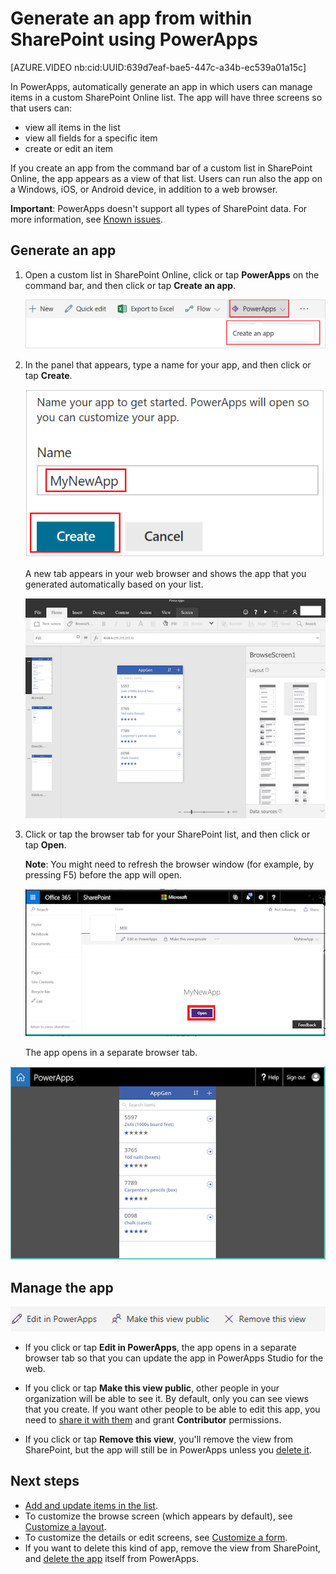 <properties
   pageTitle="Generate an app from within a SharePoint list | Microsoft PowerApps"
   description="Generate a three-screen app to manage items from within a SharePoint list, whether the site is on-premises or in the cloud."
   services=""
   suite="powerapps"
   documentationCenter="na"
   authors="RickSaling"
   manager="anneta"
   editor=""
   tags=""/>

<tags
   ms.service="powerapps"
   ms.devlang="na"
   ms.topic="article"
   ms.tgt_pltfrm="na"
   ms.workload="na"
   ms.date="01/21/2016"
   ms.author="ricksal"/>

# Generate an app from within SharePoint using PowerApps #

[AZURE.VIDEO nb:cid:UUID:639d7eaf-bae5-447c-a34b-ec539a01a15c]

In PowerApps, automatically generate an app in which users can manage items in a custom SharePoint Online list. The app will have three screens so that users can:

- view all items in the list
- view all fields for a specific item
- create or edit an item

If you create an app from the command bar of a custom list in SharePoint Online, the app appears as a view of that list. Users can run also the app on a Windows, iOS, or Android device, in addition to a web browser.

**Important**: PowerApps doesn't support all types of SharePoint data. For more information, see [Known issues](connection-sharepoint-online.md#known-issues).

## Generate an app ##
1. Open a custom list in SharePoint Online, click or tap **PowerApps** on the command bar, and then click or tap **Create an app**.

    ![](./media/generate-app-from-sharepoint-list-interface/generate-new-app.png)

3. In the panel that appears, type a name for your app, and then click or tap **Create**.

    ![](./media/generate-app-from-sharepoint-list-interface/enter-app-name.png)

	A new tab appears in your web browser and shows the app that you generated automatically based on your list.

    ![](./media/generate-app-from-sharepoint-list-interface/powerapp-studio-for-web.png)  

6. Click or tap the browser tab for your SharePoint list, and then click or tap **Open**.

	**Note**: You might need to refresh the browser window (for example, by pressing F5) before the app will open.

    ![](./media/generate-app-from-sharepoint-list-interface/open-app-in-browser.png)

	The app opens in a separate browser tab.

  ![](./media/generate-app-from-sharepoint-list-interface/open-app.png)


## Manage the app ##

![](./media/generate-app-from-sharepoint-list-interface/command-bar.png)

- If you click or tap **Edit in PowerApps**, the app opens in a separate browser tab so that you can update the app in PowerApps Studio for the web.

- If you click or tap **Make this view public**, other people in your organization will be able to see it. By default, only you can see views that you create. If you want other people to be able to edit this app, you need to [share it with them](share-app.md) and grant **Contributor** permissions.

- If you click or tap **Remove this view**, you'll remove the view from SharePoint, but the app will still be in PowerApps unless you [delete it](delete-app.md).

## Next steps ##
- [Add and update items in the list](open-app-embedded-in-sharepoint.md).
- To customize the browse screen (which appears by default), see [Customize a layout](customize-layout-sharepoint.md).
- To customize the details or edit screens, see [Customize a form](customize-forms-sharepoint.md).
- If you want to delete this kind of app, remove the view from SharePoint, and [delete the app](delete-app.md) itself from PowerApps.
